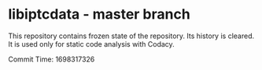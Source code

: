 # libiptcdata - master branch

This repository contains frozen state of the repository.
Its history is cleared. It is used only for static code
analysis with Codacy.

Commit Time: 1698317326
